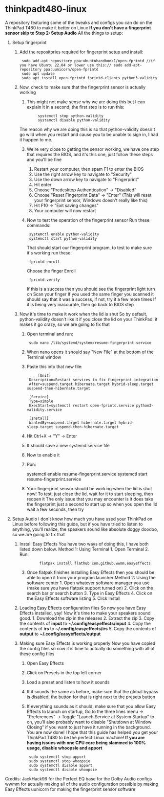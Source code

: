 # thinkpadt480-linux
A repository featuring some of the tweaks and configs you can do on the ThinkPad T480 to make it better on Linux
**If you don't have a fingerprint sensor skip to Step 2: Setup Audio**
All the things to setup:
1. Setup fingerprint
	1. Add the repositories required for fingerprint setup and install:

			sudo add-apt-repository ppa:ubuntuhandbook1/open-fprintd //if you have Ubuntu 22.04 or lower use this:// sudo add-apt-repository ppa:uunicorn/open-fprintd 
			sudo apt update
			sudo apt install open-fprintd fprintd-clients python3-validity
		
	3. Now, check to make sure that the fingerprint sensor is actually working
		1. This might not make sense why we are doing this but I can explain it in a second, the first step is to run this:

     				systemctl stop python-validity
     				systemctl disable python-validity
			
   		The reason why we are doing this is so that python-validity doesn't go wild when you restart and cause you to be unable to sign in, I had it happen to me.
			
		3. We're very close to getting the sensor working, we have one step that requires the BIOS, and it's this one, just follow these steps and you'll be fine
			1. Restart your computer, then spam F1 to enter the BIOS
			2. Use the right arrow key to navigate to "Security"
			3. Use the down arrow key to navigate to "Fingerprint"
			4. Hit enter
			5. Choose "Predesktop Authentication" -> "Disabled"
			6. Choose "Reset Fingerprint Data" -> "Enter"
				(This will reset your fingerprint sensor, Windows doesn't really like this)
			7. Hit F10 -> "Exit saving changes"
			8. Your computer will now restart
			
		4. Now to test the operation of the fingerprint sensor
			Run these commands:
			
   				systemctl enable python-validity
				systemctl start python-validity
			
   			That should start our fingerprint program, to test to make sure it's working run these:
			
   				fprintd-enroll
			Choose the finger
			Enroll

				fprintd-verify
			If this is a success then you should see the fingerprint light turn on
			Scan your finger
			If you used the same finger you scanned it should say that it was a success, if not, try it a few more times
			If it is being very inaccurate, then go back to BIOS step
			
	2. Now it's time to make it work when the lid is shut
		So by default, python-validity doesn't like it if you close the lid on your ThinkPad, it makes it go crazy, so we are going to fix that
		1. Open terminal and run:
    
				sudo nano /lib/systemd/system/resume-fingerprint.service

		2. When nano opens it should say "New File" at the bottom of the Terminal window
		3. Paste this into that new file:

     				[Unit]
				Description=Restart services to fix fingerprint integration
				After=suspend.target hibernate.target hybrid-sleep.target suspend-then-hibernate.target

				[Service]
				Type=simple
				ExecStart=systemctl restart open-fprintd.service python3-validity.service

				[Install]
				WantedBy=suspend.target hibernate.target hybrid-sleep.target suspend-then-hibernate.target
      
  		4. Hit Ctrl+X -> "Y" -> Enter
		5. It should save a new systemd service file
		6. Now to enable it
		7. Run: 

			systemctl enable resume-fingerprint.service
			systemctl start resume-fingerprint.service

		8. Your fingerprint sensor should be working when the lid is shut now! To test, just close the lid, wait for it to start sleeping, then reopen it
		The only issue that you may encounter is it does take the fingerprint just a second to start up so when you open the lid wait a few seconds, then try
			
3. Setup Audio
	I don't know how much you have used your ThinkPad on Linux before following this guide, but if you have tried to listen to anything, you'll realize,
	the speakers sound like absolute doggy doodoo, so we are going to fix that
	1. Install Easy Effects
		You have two ways of doing this, I have both listed down below.
			Method 1: Using Terminal
				1. Open Terminal
				2. Run:

    				flatpak install flathub com.github.wwmm.easyeffects
    
		3. Once flatpak finishes installing Easy Effects then you should be able to open it from your program launcher
			Method 2: Using the software center
				1. Open whatever software manager you use (make sure you have flatpak support turned on)
				2. Click on the search bar or search button
				3. Type in Easy Effects
				4. Click on the Easy Effects software listing
				5. Click Install
	3. Loading Easy Effects configuration files
		So now you have Easy Effects installed, yay! Now it's time to make your speakers sound good.
			1. Download the zip in the releases
			2. Extract the zip
			3. Copy the contents of **input** to **~/.config/easyeffects/input**
			4. Copy the contents of **irs** to **~/.config/easyeffects/irs**
			5. Copy the contents of **output** to **~/.config/easyeffects/output**
	4. Making sure Easy Effects is working properly
		Now you have copied the config files so now it is time to actually do something with all of these config files
		1. Open Easy Effects
		2. Click on Presets in the top left corner
		3. Load a preset and listen to how it sounds
		4. If it sounds the same as before, make sure that the global bypass is disabled, the button for that is right next to the presets button
  		5. If everything sounds as it should, make sure that you allow Easy Effects to launch on startup, Go to the three lines menu -> "Preferences" -> Toggle "Launch Service at System Startup" to on, you'll also probably want to disable "Shutdown at Window Closing" if you want to just have it running in the background.
You are now done! I hope that this guide has helped you get your ThinkPad T480 to be the perfect Linux machine!
**If you are having issues with one CPU core being slammed to 100% usage, disable whoopsie and apport**
		
  				sudo systemctl stop apport
				sudo systemctl stop whoopsie
				sudo systemctl disable apport
				sudo systemctl disable whoopsie

Credits:
JackHack96 for the Perfect EQ base for the Dolby Audio configs
wwmm for actually making all of the audio configuration possible by making Easy Effects
uunicorn for making the fingerprint sensor software
